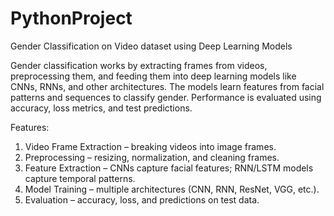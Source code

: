 # PythonProject
Gender Classification on Video dataset using Deep Learning Models

Gender classification works by extracting frames from videos, preprocessing them, and feeding them into deep learning models like CNNs, RNNs, and other architectures. The models learn features from facial patterns and sequences to classify gender. Performance is evaluated using accuracy, loss metrics, and test predictions.

Features:
1. Video Frame Extraction – breaking videos into image frames.
2. Preprocessing – resizing, normalization, and cleaning frames.
3. Feature Extraction – CNNs capture facial features; RNN/LSTM models capture temporal patterns.
4. Model Training – multiple architectures (CNN, RNN, ResNet, VGG, etc.).
5. Evaluation – accuracy, loss, and predictions on test data.


